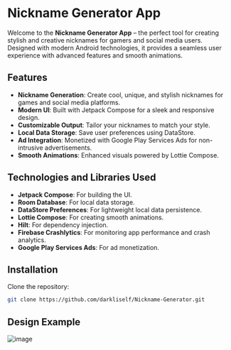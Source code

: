 # Nickname Generator App  

Welcome to the **Nickname Generator App** – the perfect tool for creating stylish and creative nicknames for gamers and social media users. Designed with modern Android technologies, it provides a seamless user experience with advanced features and smooth animations.

## Features  

- **Nickname Generation**: Create cool, unique, and stylish nicknames for games and social media platforms.  
- **Modern UI**: Built with Jetpack Compose for a sleek and responsive design.  
- **Customizable Output**: Tailor your nicknames to match your style.  
- **Local Data Storage**: Save user preferences using DataStore.  
- **Ad Integration**: Monetized with Google Play Services Ads for non-intrusive advertisements.  
- **Smooth Animations**: Enhanced visuals powered by Lottie Compose.  

## Technologies and Libraries Used  

- **Jetpack Compose**: For building the UI.  
- **Room Database**: For local data storage.  
- **DataStore Preferences**: For lightweight local data persistence.  
- **Lottie Compose**: For creating smooth animations.  
- **Hilt**: For dependency injection.  
- **Firebase Crashlytics**: For monitoring app performance and crash analytics.  
- **Google Play Services Ads**: For ad monetization.  

## Installation  
 Clone the repository:  
   ```bash
   git clone https://github.com/darkliself/Nickname-Generator.git
```

## Design Example

![image](https://github.com/user-attachments/assets/ebeed207-7a69-4f98-8d3c-f87c496a781f)
